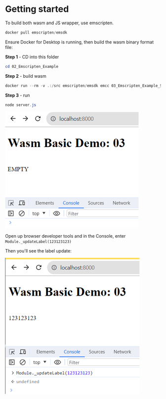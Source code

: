 # Getting started

To build both wasm and JS wrapper, use emscripten. 

```powershell
docker pull emscripten/emsdk
```

Ensure Docker for Desktop is running, then build the wasm binary format file:

**Step 1** - CD into this folder

```powershell
cd 02_Emscripten_Example
```

**Step 2** - build wasm

```powershell
docker run --rm -v .:/src emscripten/emsdk emcc 03_Emscripten_Example_Simpler/lib/basic.c -o 03_Emscripten_Example_Simpler/public/index.js -s EXPORTED_FUNCTIONS="['_main','_updateLabel']"
```

**Step 3** - run

```powershell
node server.js
```

![](../assets/2023-09-24-17-56-44.png)

Open up browser developer tools and in the Console, enter `Module._updateLabel(123123123)`

Then you'll see the label update:

![](../assets/2023-09-24-17-58-32.png)